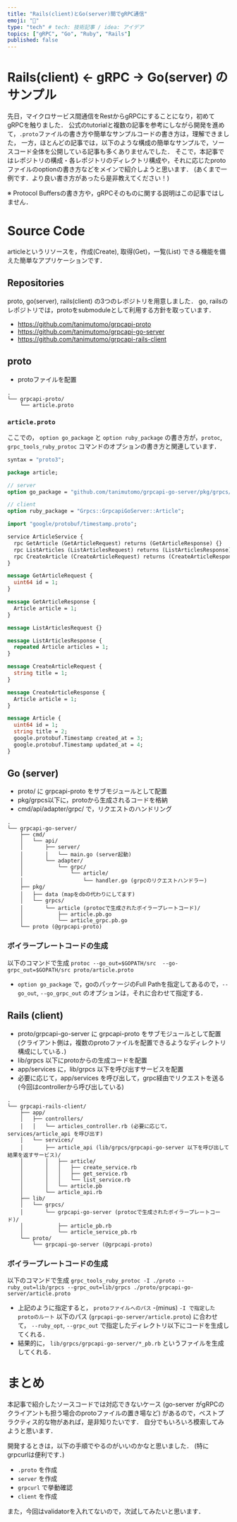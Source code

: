 ```yaml
---
title: "Rails(client)とGo(server)間でgRPC通信"
emoji: "🚆"
type: "tech" # tech: 技術記事 / idea: アイデア
topics: ["gRPC", "Go", "Ruby", "Rails"]
published: false
---
```


# Rails(client) <- gRPC -> Go(server) のサンプル
先日，マイクロサービス間通信をRestからgRPCにすることになり，初めてgRPCを触りました．
公式のtutorialと複数の記事を参考にしながら開発を進めて，`.proto`ファイルの書き方や簡単なサンプルコードの書き方は，理解できました，
一方，ほとんどの記事では，以下のような構成の簡単なサンプルで，ソースコード全体を公開している記事も多くありませんでした．
そこで，本記事ではレポジトリの構成・各レポジトリのディレクトリ構成や，それに応じたprotoファイルのoptionの書き方などをメインで紹介しようと思います．
(あくまで一例です．より良い書き方があったら是非教えてください！)

※ Protocol Buffersの書き方や，gRPCそのものに関する説明はこの記事ではしません．

# Source Code
articleというリソースを，作成(Create), 取得(Get)，一覧(List) できる機能を備えた簡単なアプリケーションです．

## Repositories
proto, go(server), rails(client) の3つのレポジトリを用意しました．
go, railsのレポジトリでは，protoをsubmoduleとして利用する方針を取っています．

- https://github.com/tanimutomo/grpcapi-proto
- https://github.com/tanimutomo/grpcapi-go-server
- https://github.com/tanimutomo/grpcapi-rails-client

## proto
- protoファイルを配置

```
.
└── grpcapi-proto/
    └── article.proto
```

### `article.proto`
ここでの， `option go_package` と `option ruby_package` の書き方が，`protoc`, `grpc_tools_ruby_protoc` コマンドのオプションの書き方と関連しています．

```protobuf
syntax = "proto3";

package article;

// server
option go_package = "github.com/tanimutomo/grpcapi-go-server/pkg/grpcs/article";

// client
option ruby_package = "Grpcs::GrpcapiGoServer::Article";

import "google/protobuf/timestamp.proto";

service ArticleService {
  rpc GetArticle (GetArticleRequest) returns (GetArticleResponse) {}
  rpc ListArticles (ListArticlesRequest) returns (ListArticlesResponse) {}
  rpc CreateArticle (CreateArticleRequest) returns (CreateArticleResponse) {}
}

message GetArticleRequest {
  uint64 id = 1;
}

message GetArticleResponse {
  Article article = 1;
}

message ListArticlesRequest {}

message ListArticlesResponse {
  repeated Article articles = 1;
}

message CreateArticleRequest {
  string title = 1;
}

message CreateArticleResponse {
  Article article = 1;
}

message Article {
  uint64 id = 1;
  string title = 2;
  google.protobuf.Timestamp created_at = 3;
  google.protobuf.Timestamp updated_at = 4;
}
```


## Go (server)
- proto/ に grpcapi-proto をサブモジュールとして配置
- pkg/grpcs以下に，protoから生成されるコードを格納
- cmd/api/adapter/grpc/ で，リクエストのハンドリング

```
.
└── grpcapi-go-server/
    ├── cmd/
    │   └── api/
    │       ├── server/
    │       │   └── main.go (server起動)
    │       └── adapter/
    │           └── grpc/
    │               └── article/
    │                   └── handler.go (grpcのリクエストハンドラー)
    ├── pkg/
    │   ├── data (mapをdbの代わりにしてます)
    │   └── grpcs/
    │       └── article (protocで生成されたボイラープレートコード)/
    │           ├── article.pb.go
    │           └── article_grpc.pb.go
    └── proto (@grpcapi-proto)
```

### ボイラープレートコードの生成
以下のコマンドで生成
`protoc --go_out=$GOPATH/src  --go-grpc_out=$GOPATH/src proto/article.proto`

- `option go_package` で，goのパッケージのFull Pathを指定してあるので，`--go_out`, `--go_grpc_out` のオプションは，それに合わせて指定する．


## Rails (client)
- proto/grpcapi-go-server に grpcapi-proto をサブモジュールとして配置 (クライアント側は，複数のprotoファイルを配置できるようなディレクトリ構成にしている．)
- lib/grpcs 以下にprotoからの生成コードを配置
- app/services に，lib/grpcs 以下を呼び出すサービスを配置
- 必要に応じて，app/services を呼び出して，grpc経由でリクエストを送る (今回はcontrollerから呼び出している)

```
.
└── grpcapi-rails-client/
    ├── app/
    │   ├── controllers/
    │   │   └── articles_controller.rb (必要に応じて， services/article_api を呼び出す)
    │   └── services/
    │       ├── article_api (lib/grpcs/grpcapi-go-server 以下を呼び出して結果を返すサービス)/
    │       │   ├── article/
    │       │   │   ├── create_service.rb
    │       │   │   ├── get_service.rb
    │       │   │   └── list_service.rb
    │       │   └── article.pb
    │       └── article_api.rb  
    ├── lib/
    │   └── grpcs/
    │       └── grpcapi-go-server (protocで生成されたボイラープレートコード)/
    │           ├── article_pb.rb
    │           └── article_service_pb.rb
    └── proto/
        └── grpcapi-go-server (@grpcapi-proto)
```

### ボイラープレートコードの生成
以下のコマンドで生成
`grpc_tools_ruby_protoc -I ./proto --ruby_out=lib/grpcs --grpc_out=lib/grpcs ./proto/grpcapi-go-server/article.proto`

- 上記のように指定すると， `protoファイルへのパス` -(minus) `-I で指定したprotoのルート` 以下のパス (`grpcapi-go-server/article.proto`) に合わせて， `--ruby_opt`, `--grpc_out` で指定したディレクトリ以下にコードを生成してくれる．
- 結果的に， `lib/grpcs/grpcapi-go-server/*_pb.rb` というファイルを生成してくれる．


# まとめ
本記事で紹介したソースコードでは対応できないケース (go-server がgRPCのクライアントも担う場合のprotoファイルの置き場など) があるので，ベストプラクティス的な物があれば，是非知りたいです．
自分でもいろいろ模索してみようと思います．

開発するときは，以下の手順でやるのがいいのかなと思いました． (特にgrpcurlは便利です．)
- `.proto` を作成
- `server` を作成
- `grpcurl` で挙動確認
- `client` を作成

また，今回はvalidatorを入れてないので，次試してみたいと思います．

